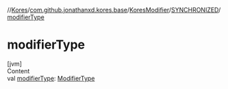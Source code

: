 //[Kores](../../../index.md)/[com.github.jonathanxd.kores.base](../../index.md)/[KoresModifier](../index.md)/[SYNCHRONIZED](index.md)/[modifierType](modifier-type.md)



# modifierType  
[jvm]  
Content  
val [modifierType](modifier-type.md): [ModifierType](../../-modifier-type/index.md)  



